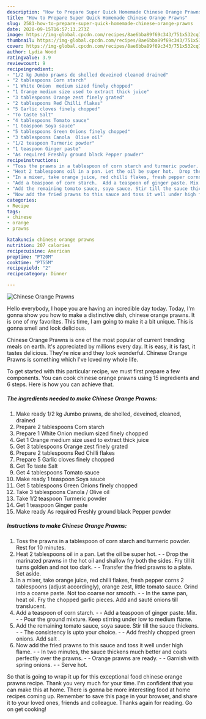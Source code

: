 ```yaml
---
description: "How to Prepare Super Quick Homemade Chinese Orange Prawns"
title: "How to Prepare Super Quick Homemade Chinese Orange Prawns"
slug: 2581-how-to-prepare-super-quick-homemade-chinese-orange-prawns
date: 2020-09-15T16:57:13.273Z
image: https://img-global.cpcdn.com/recipes/8ae6bba89f69c343/751x532cq70/chinese-orange-prawns-recipe-main-photo.jpg
thumbnail: https://img-global.cpcdn.com/recipes/8ae6bba89f69c343/751x532cq70/chinese-orange-prawns-recipe-main-photo.jpg
cover: https://img-global.cpcdn.com/recipes/8ae6bba89f69c343/751x532cq70/chinese-orange-prawns-recipe-main-photo.jpg
author: Lydia Wood
ratingvalue: 3.9
reviewcount: 9
recipeingredient:
- "1/2 kg Jumbo prawns de shelled deveined cleaned drained"
- "2 tablespoons Corn starch"
- "1 White Onion  medium sized finely chopped"
- "1 Orange medium size used to extract thick juice"
- "3 tablespoons Orange zest finely grated"
- "2 tablespoons Red Chilli flakes"
- "5 Garlic cloves finely chopped"
- "To taste Salt"
- "4 tablespoons Tomato sauce"
- "1 teaspoon Soya sauce"
- "5 tablespoons Green Onions finely chopped"
- "3 tablespoons Canola  Olive oil"
- "1/2 teaspoon Turmeric powder"
- "1 teaspoon Ginger paste"
- "As required Freshly ground black Pepper powder"
recipeinstructions:
- "Toss the prawns in a tablespoon of corn starch and turmeric powder. Rest for 10 minutes."
- "Heat 2 tablespoons oil in a pan. Let the oil be super hot.  Drop the marinated prawns in the hot oil and shallow fry both the sides. Fry till it turns golden and not too dark.  Transfer the fried prawns to a plate. Set aside."
- "In a mixer, take orange juice, red chilli flakes, fresh pepper corns 2 tablespoons (adjust accordingly), orange zest, little tomato sauce. Grind into a coarse paste. Not too coarse nor smooth.  In the same pan, heat oil. Fry the chopped garlic pieces. Add and sauté onions till translucent."
- "Add a teaspoon of corn starch.  Add a teaspoon of ginger paste. Mix.  Pour the ground mixture. Keep stirring under low to medium flame."
- "Add the remaining tomato sauce, soya sauce. Stir till the sauce thickens.  The consistency is upto your choice.  Add freshly chopped green onions. Add salt ."
- "Now add the fried prawns to this sauce and toss it well under high flame.  In two minutes, the sauce thickens much better and coats perfectly over the prawns.  Orange prawns are ready.  Garnish with spring onions.  Serve hot."
categories:
- Recipe
tags:
- chinese
- orange
- prawns

katakunci: chinese orange prawns 
nutrition: 207 calories
recipecuisine: American
preptime: "PT20M"
cooktime: "PT55M"
recipeyield: "2"
recipecategory: Dinner

---
```



![Chinese Orange Prawns](https://img-global.cpcdn.com/recipes/8ae6bba89f69c343/751x532cq70/chinese-orange-prawns-recipe-main-photo.jpg)

Hello everybody, I hope you are having an incredible day today. Today, I'm gonna show you how to make a distinctive dish, chinese orange prawns. It is one of my favorites. This time, I am going to make it a bit unique. This is gonna smell and look delicious.



Chinese Orange Prawns is one of the most popular of current trending meals on earth. It's appreciated by millions every day. It is easy, it is fast, it tastes delicious. They're nice and they look wonderful. Chinese Orange Prawns is something which I've loved my whole life.


To get started with this particular recipe, we must first prepare a few components. You can cook chinese orange prawns using 15 ingredients and 6 steps. Here is how you can achieve that.

<!--inarticleads1-->

##### The ingredients needed to make Chinese Orange Prawns:

1. Make ready 1/2 kg Jumbo prawns, de shelled, deveined, cleaned, drained
1. Prepare 2 tablespoons Corn starch
1. Prepare 1 White Onion  medium sized finely chopped
1. Get 1 Orange medium size used to extract thick juice
1. Get 3 tablespoons Orange zest finely grated
1. Prepare 2 tablespoons Red Chilli flakes
1. Prepare 5 Garlic cloves finely chopped
1. Get To taste Salt
1. Get 4 tablespoons Tomato sauce
1. Make ready 1 teaspoon Soya sauce
1. Get 5 tablespoons Green Onions finely chopped
1. Take 3 tablespoons Canola / Olive oil
1. Take 1/2 teaspoon Turmeric powder
1. Get 1 teaspoon Ginger paste
1. Make ready As required Freshly ground black Pepper powder




<!--inarticleads2-->

##### Instructions to make Chinese Orange Prawns:

1. Toss the prawns in a tablespoon of corn starch and turmeric powder. Rest for 10 minutes.
1. Heat 2 tablespoons oil in a pan. Let the oil be super hot. -  - Drop the marinated prawns in the hot oil and shallow fry both the sides. Fry till it turns golden and not too dark. -  - Transfer the fried prawns to a plate. Set aside.
1. In a mixer, take orange juice, red chilli flakes, fresh pepper corns 2 tablespoons (adjust accordingly), orange zest, little tomato sauce. Grind into a coarse paste. Not too coarse nor smooth. -  - In the same pan, heat oil. Fry the chopped garlic pieces. Add and sauté onions till translucent.
1. Add a teaspoon of corn starch. -  - Add a teaspoon of ginger paste. Mix. -  - Pour the ground mixture. Keep stirring under low to medium flame.
1. Add the remaining tomato sauce, soya sauce. Stir till the sauce thickens. -  - The consistency is upto your choice. -  - Add freshly chopped green onions. Add salt .
1. Now add the fried prawns to this sauce and toss it well under high flame. -  - In two minutes, the sauce thickens much better and coats perfectly over the prawns. -  - Orange prawns are ready. -  - Garnish with spring onions. -  - Serve hot.




So that is going to wrap it up for this exceptional food chinese orange prawns recipe. Thank you very much for your time. I'm confident that you can make this at home. There is gonna be more interesting food at home recipes coming up. Remember to save this page in your browser, and share it to your loved ones, friends and colleague. Thanks again for reading. Go on get cooking!
